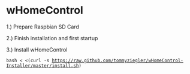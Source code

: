 wHomeControl
============

1.) Prepare Raspbian SD Card

2.) Finish installation and first startup

3.) Install wHomeControl

<code>bash < <(curl -s https://raw.github.com/tommyziegler/wHomeControl-Installer/master/install.sh)</code>
